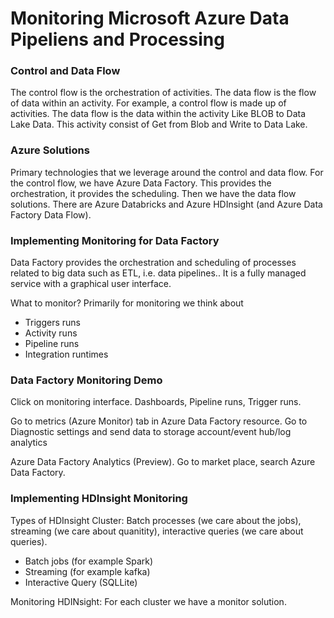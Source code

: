 
<h1> Monitoring Microsoft Azure Data Pipeliens and Processing </h1>

<h3> Control and Data Flow </h3>

<p> The control flow is the orchestration of activities. The data flow is the flow of data within an activity. For example, a control flow is made up of activities. The data flow is the data within the activity Like BLOB to Data Lake Data. This activity consist of Get from Blob and Write to Data Lake. </p>

<h3> Azure Solutions </h3>
<p> Primary technologies that we leverage around the control and data flow. For the control flow, we have Azure Data Factory. This provides the orchestration, it provides the scheduling. Then we have the data flow solutions. There are Azure Databricks and Azure HDInsight (and Azure Data Factory Data Flow).  </p>

<h3> Implementing Monitoring for Data Factory </h3>
<p> Data Factory provides the orchestration and scheduling of processes related to big data such as ETL, i.e. data pipelines.. It is a fully managed service with a graphical user interface. </p>

<p> What to monitor? Primarily for monitoring we think about </p>
  <ul> 
  <li> Triggers runs </li>
  <li> Activity runs </li>
  <li> Pipeline runs </li>
  <li> Integration runtimes </li>
 </ul>
  
  <h3> Data Factory Monitoring Demo </h3>
  <p> Click on monitoring interface. Dashboards, Pipeline runs, Trigger runs.</p>
  <p> Go to metrics (Azure Monitor) tab in Azure Data Factory resource. Go to Diagnostic settings and send data to storage account/event hub/log analytics</p>
  <p> Azure Data Factory Analytics (Preview). Go to market place, search Azure Data Factory. </p>
  
  <h3> Implementing HDInsight Monitoring </h3>
<p> Types of HDInsight Cluster: Batch processes (we care about the jobs), streaming (we care about quanitity), interactive queries (we care about queries). </p>
<ul>
  <li> Batch jobs (for example Spark) </li>
  <li> Streaming (for example kafka) </li>
  <li> Interactive Query (SQLLite)</li>
  </ul>
  
  <p> Monitoring HDINsight: For each cluster we have a monitor solution.</p>

